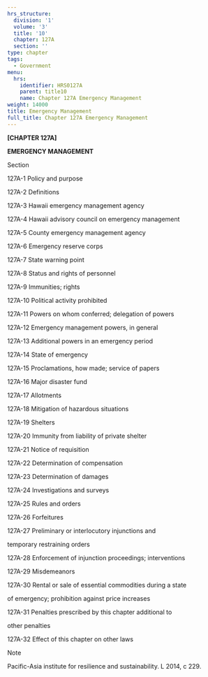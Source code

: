 ```yaml
---
hrs_structure:
  division: '1'
  volume: '3'
  title: '10'
  chapter: 127A
  section: ''
type: chapter
tags:
  - Government
menu:
  hrs:
    identifier: HRS0127A
    parent: title10
    name: Chapter 127A Emergency Management
weight: 14000
title: Emergency Management
full_title: Chapter 127A Emergency Management
---
```

<a></a>**[CHAPTER 127A]**

**EMERGENCY MANAGEMENT**

Section

127A-1 Policy and purpose

127A-2 Definitions

127A-3 Hawaii emergency management agency

127A-4 Hawaii advisory council on emergency management

127A-5 County emergency management agency

127A-6 Emergency reserve corps

127A-7 State warning point

127A-8 Status and rights of personnel

127A-9 Immunities; rights

127A-10 Political activity prohibited

127A-11 Powers on whom conferred; delegation of powers

127A-12 Emergency management powers, in general

127A-13 Additional powers in an emergency period

127A-14 State of emergency

127A-15 Proclamations, how made; service of papers

127A-16 Major disaster fund

127A-17 Allotments

127A-18 Mitigation of hazardous situations

127A-19 Shelters

127A-20 Immunity from liability of private shelter

127A-21 Notice of requisition

127A-22 Determination of compensation

127A-23 Determination of damages

127A-24 Investigations and surveys

127A-25 Rules and orders

127A-26 Forfeitures

127A-27 Preliminary or interlocutory injunctions and

temporary restraining orders

127A-28 Enforcement of injunction proceedings; interventions

127A-29 Misdemeanors

127A-30 Rental or sale of essential commodities during a state

of emergency; prohibition against price increases

127A-31 Penalties prescribed by this chapter additional to

other penalties

127A-32 Effect of this chapter on other laws

Note

Pacific-Asia institute for resilience and sustainability. L 2014, c 229.